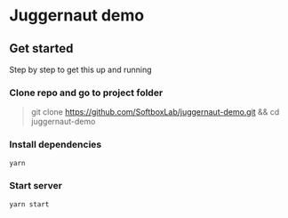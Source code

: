 # Juggernaut demo

## Get started

Step by step to get this up and running

### Clone repo and go to project folder

> git clone https://github.com/SoftboxLab/juggernaut-demo.git && cd juggernaut-demo

### Install dependencies

```bash
yarn
```

### Start server

```bash
yarn start
```
